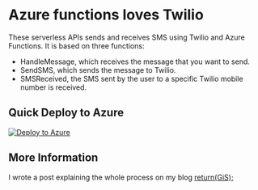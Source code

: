 # Azure functions loves Twilio

These serverless APIs sends and receives SMS using Twilio and Azure Functions. It is based on three functions:
* HandleMessage, which receives the message that you want to send.
* SendSMS, which sends the message to Twilio.
* SMSReceived, the SMS sent by the user to a specific Twilio mobile number is received.

## Quick Deploy to Azure

[![Deploy to Azure](http://azuredeploy.net/deploybutton.svg)](https://portal.azure.com/#create/Microsoft.Template/uri/https%3A%2F%2Fgithub.com%2F0GiS0%2Fazure-functions-loves-twilio%2Fblob%2Fmaster%2Fazure.deploy.json)

## More Information

I wrote a post explaining the whole process on my blog [return(GiS);](https://www.returngis.net/2018/12/enviar-y-recibir-sms-con-twilio-desde-azure-functions/)
